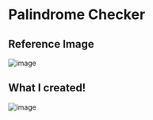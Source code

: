 # Palindrome Checker

## Reference Image

![image](https://user-images.githubusercontent.com/84569241/185193577-258b4d87-6968-4308-9f81-4cb4d4e8a044.png)

## What I created!

![image](https://user-images.githubusercontent.com/84569241/185193798-cd3b57b5-a348-438d-9c2a-384d75429579.png)


